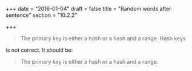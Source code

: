 +++
date = "2016-01-04"
draft = false
title = "Random words after sentence"
section = "10.2.2"

+++

> The primary key is either a hash or a hash and a range. Hash keys

is not correct. It should be:

> The primary key is either a hash or a hash and a range.
